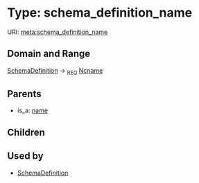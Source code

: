 
# Type: schema_definition_name




URI: [meta:schema_definition_name](https://w3id.org/biolink/biolinkml/meta/schema_definition_name)


## Domain and Range

[SchemaDefinition](SchemaDefinition.md) ->  <sub>REQ</sub> [Ncname](types/Ncname.md)

## Parents

 *  is_a: [name](name.md)

## Children


## Used by

 * [SchemaDefinition](SchemaDefinition.md)
